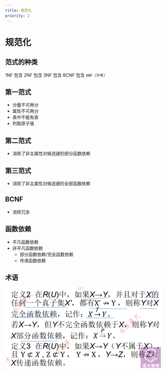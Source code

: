 ```yaml
---
title: 规范化
priority: 2
---
```


# 规范化

## 范式的种类

1NF 包含 2NF 包含 3NF 包含 BCNF 包含 `4NF（不考）`

## 第一范式

- 分量不可再分
- 属性不可再分
- 表中不能有表
- 列取原子值

## 第二范式

- 消除了非主属性对候选键的部分函数依赖

## 第三范式

- 消除了非主属性对候选键的全部函数依赖

## BCNF

- 消除冗余

## 函数依赖

- 平凡函数依赖
- 非平凡函数依赖
    - 部分函数依赖/完全函数依赖
    - 传递函数依赖

## 术语

![](./image.png)

